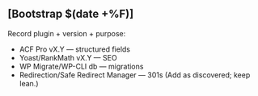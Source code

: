 ## [Bootstrap $(date +%F)]
Record plugin + version + purpose:
- ACF Pro vX.Y — structured fields
- Yoast/RankMath vX.Y — SEO
- WP Migrate/WP-CLI db — migrations
- Redirection/Safe Redirect Manager — 301s
(Add as discovered; keep lean.)
